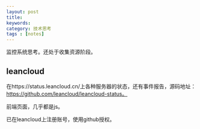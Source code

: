```yaml
---
layout: post
title: 
keywords: 
category: 技术思考
tags : [notes]
---
```

监控系统思考。还处于收集资源阶段。
<!-- more -->

## leancloud
在https://status.leancloud.cn/上各种服务器的状态，还有事件报告，源码地址：https://github.com/leancloud/leancloud-status。

前端页面，几乎都是js。

已在leancloud上注册账号，使用github授权。

